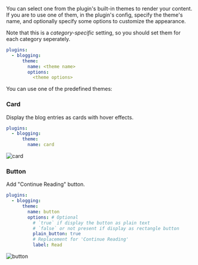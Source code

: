 You can select one from the plugin's built-in themes to render your content. If you are to use one of them, in the plugin's config, specify the theme's name, and optionally specify some options to customize the appearance.

Note that this is a *category-specific* setting, so you should set them for each category seperately.

```yaml title="mkdocs.yml"
plugins:
  - blogging:
      theme:
        name: <theme name>
        options:
          <theme options>
```

You can use one of the predefined themes:

### Card

Display the blog entries as cards with hover effects.

```yaml title="mkdocs.yml"
plugins:
  - blogging:
      theme:
        name: card
```

![card](https://i.loli.net/2021/12/02/91UlyeKPOVuRwvq.png)

### Button

Add "Continue Reading" button.

```yaml title="mkdocs.yml"
plugins:
  - blogging:
      theme:
        name: button
        options: # Optional
          # `true` if display the button as plain text
          # `false` or not present if display as rectangle button
          plain_button: true
          # Replacement for 'Continue Reading'
          label: Read
```

![button](https://i.loli.net/2021/12/02/r1eEQYmFwXOT5jD.png)